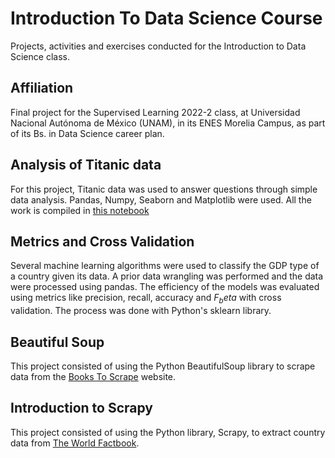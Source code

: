 # Introduction To Data Science Course
Projects, activities and exercises conducted for the Introduction to Data Science class.

## Affiliation
Final project for the Supervised Learning 2022-2 class, at Universidad Nacional Autónoma de México (UNAM), in its ENES Morelia Campus, as part of its Bs. in Data Science career plan. 

## Analysis of Titanic data
For this project, Titanic data was used to answer questions through simple data analysis. Pandas, Numpy, Seaborn and Matplotlib were used. All the work is compiled in [this notebook](https://github.com/LuisDHuante/Introduction-To-Data-Science-Course/blob/main/Proyecto1_Titanic.ipynb)


## Metrics and Cross Validation
Several machine learning algorithms were used to classify the GDP type of a country given its data. A prior data wrangling was performed and the data were processed using pandas. The efficiency of the models was evaluated using metrics like precision, recall, accuracy and $F_beta$ with cross validation. The process was done with Python's sklearn library.

## Beautiful Soup
This project consisted of using the Python BeautifulSoup library to scrape data from the [Books To Scrape](https://books.toscrape.com/) website. 

## Introduction to Scrapy
This project consisted of using the Python library, Scrapy, to extract country data from [The World Factbook](https://www.cia.gov/the-world-factbook/countries/).

